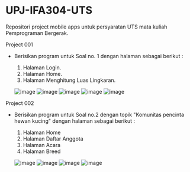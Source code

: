 # UPJ-IFA304-UTS
Repositori project mobile apps untuk persyaratan UTS mata kuliah Pemprograman Bergerak.

Project 001
  - Berisikan program untuk Soal no. 1 dengan halaman sebagai berikut :
    1. Halaman Login. 
    2. Halaman Home.
    3. Halaman Menghitung Luas Lingkaran.
   
    ![image](https://user-images.githubusercontent.com/30468471/160239783-0fff723a-e5f1-4540-ae80-97fd59bae0a8.png)
    ![image](https://user-images.githubusercontent.com/30468471/160239859-0757e670-bec0-4f20-aa2b-462654908dde.png)
    ![image](https://user-images.githubusercontent.com/30468471/160239832-33ef1687-3912-473d-9261-65bf7eb439f8.png)
    ![image](https://user-images.githubusercontent.com/30468471/160239908-40f3a5b1-b130-4909-9f8b-cc970e8ab02a.png)
    ![image](https://user-images.githubusercontent.com/30468471/160239940-28f32a42-27c9-4c2e-bcab-add02efa014d.png)


Project 002
  - Berisikan program untuk Soal no.2 dengan topik "Komunitas pencinta hewan kucing" dengan halaman sebagai berikut :
    1. Halaman Home
    2. Halaman Daftar Anggota
    3. Halaman Acara
    4. Halaman Breed

    ![image](https://user-images.githubusercontent.com/30468471/160244624-8044f994-f9a0-435c-be45-9b7b19b5cf73.png)
    ![image](https://user-images.githubusercontent.com/30468471/160244636-bf20796c-c304-4487-a0c2-132060973e8b.png)
    ![image](https://user-images.githubusercontent.com/30468471/160244641-1f0ca29a-de3b-464e-a188-b9336538b3e8.png)
    ![image](https://user-images.githubusercontent.com/30468471/160244647-d7d360ed-476d-4b3a-82d9-04d9c38ca23f.png)
